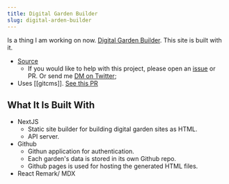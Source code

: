 ```yaml
---
title: Digital Garden Builder
slug: digital-arden-builder
---
```


Is a thing I am working on now. [Digital Garden Builder](https://digitalgardenbuilder.app/). This site is built with it.

- [Source](https://github.com/Shelob9/digitial-garden-builder)
  - If you would like to help with this project, please open an [issue](https://github.com/Shelob9/digitial-garden-builder/issues) or PR. Or send me [DM on Twitter](https://twitter.com/josh412);
- Uses [[gitcms]]. [See this PR](https://github.com/Shelob9/digitial-garden-builder/pull/19)
  
## What It Is Built With

- NextJS
  - Static site builder for building digital garden sites as HTML.
  - API server.
- Github
  - Githun application for authentication.
  - Each garden's data is stored in its own Github repo.
  - Github pages is used for hosting the generated HTML files.
- React Remark/ MDX
